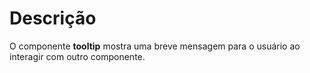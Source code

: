 # Descrição

O componente **tooltip** mostra uma breve mensagem para o usuário ao interagir com outro componente.